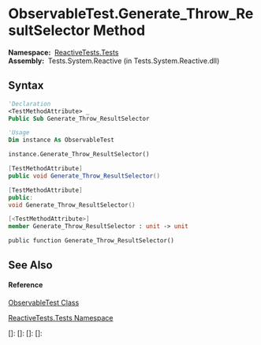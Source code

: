 # ObservableTest.Generate\_Throw\_ResultSelector Method

**Namespace:**  [ReactiveTests.Tests](ReactiveTests.Tests\ReactiveTests.Tests.md)  
**Assembly:**  Tests.System.Reactive (in Tests.System.Reactive.dll)

## Syntax

```vb
'Declaration
<TestMethodAttribute> _
Public Sub Generate_Throw_ResultSelector
```

```vb
'Usage
Dim instance As ObservableTest

instance.Generate_Throw_ResultSelector()
```

```csharp
[TestMethodAttribute]
public void Generate_Throw_ResultSelector()
```

```c++
[TestMethodAttribute]
public:
void Generate_Throw_ResultSelector()
```

```fsharp
[<TestMethodAttribute>]
member Generate_Throw_ResultSelector : unit -> unit 
```

```jscript
public function Generate_Throw_ResultSelector()
```

## See Also

#### Reference

[ObservableTest Class](ObservableTest\ObservableTest.md)

[ReactiveTests.Tests Namespace](ReactiveTests.Tests\ReactiveTests.Tests.md)

[]: 
[]: 
[]: 
[]: 